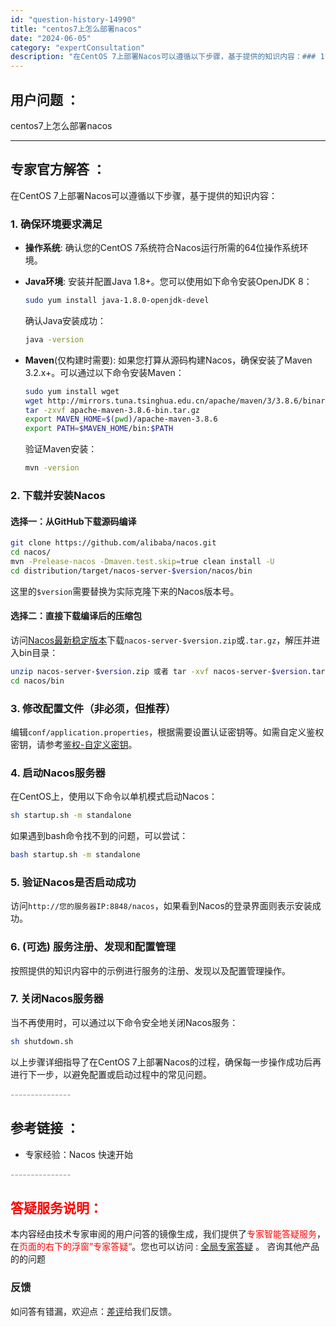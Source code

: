 ```yaml
---
id: "question-history-14990"
title: "centos7上怎么部署nacos"
date: "2024-06-05"
category: "expertConsultation"
description: "在CentOS 7上部署Nacos可以遵循以下步骤，基于提供的知识内容：### 1. 确保环境要求满足- **操作系统**: 确认您的CentOS 7系统符合Nacos运行所需的64位操作系统环境。- **Java环境**: 安装并配置Java 1.8+。您可以使用如下命令安装OpenJDK 8： "
---
```


## 用户问题 ： 
 centos7上怎么部署nacos  

---------------
## 专家官方解答 ：

在CentOS 7上部署Nacos可以遵循以下步骤，基于提供的知识内容：

### 1. 确保环境要求满足
- **操作系统**: 确认您的CentOS 7系统符合Nacos运行所需的64位操作系统环境。
- **Java环境**: 安装并配置Java 1.8+。您可以使用如下命令安装OpenJDK 8：
  ```bash
  sudo yum install java-1.8.0-openjdk-devel
  ```
  确认Java安装成功：
  ```bash
  java -version
  ```

- **Maven**(仅构建时需要): 如果您打算从源码构建Nacos，确保安装了Maven 3.2.x+。可以通过以下命令安装Maven：
  ```bash
  sudo yum install wget
  wget http://mirrors.tuna.tsinghua.edu.cn/apache/maven/3/3.8.6/binaries/apache-maven-3.8.6-bin.tar.gz
  tar -zxvf apache-maven-3.8.6-bin.tar.gz
  export MAVEN_HOME=$(pwd)/apache-maven-3.8.6
  export PATH=$MAVEN_HOME/bin:$PATH
  ```
  验证Maven安装：
  ```bash
  mvn -version
  ```

### 2. 下载并安装Nacos
#### 选择一：从GitHub下载源码编译
```bash
git clone https://github.com/alibaba/nacos.git
cd nacos/
mvn -Prelease-nacos -Dmaven.test.skip=true clean install -U
cd distribution/target/nacos-server-$version/nacos/bin
```
这里的`$version`需要替换为实际克隆下来的Nacos版本号。

#### 选择二：直接下载编译后的压缩包
访问[Nacos最新稳定版本](https://github.com/alibaba/nacos/releases)下载`nacos-server-$version.zip`或`.tar.gz`，解压并进入bin目录：
```bash
unzip nacos-server-$version.zip 或者 tar -xvf nacos-server-$version.tar.gz
cd nacos/bin
```

### 3. 修改配置文件（非必须，但推荐）
编辑`conf/application.properties`，根据需要设置认证密钥等。如需自定义鉴权密钥，请参考[鉴权-自定义密钥](https://nacos.io/plugin/auth-plugin/)。

### 4. 启动Nacos服务器
在CentOS上，使用以下命令以单机模式启动Nacos：
```bash
sh startup.sh -m standalone
```
如果遇到bash命令找不到的问题，可以尝试：
```bash
bash startup.sh -m standalone
```

### 5. 验证Nacos是否启动成功
访问`http://您的服务器IP:8848/nacos`，如果看到Nacos的登录界面则表示安装成功。

### 6. (可选) 服务注册、发现和配置管理
按照提供的知识内容中的示例进行服务的注册、发现以及配置管理操作。

### 7. 关闭Nacos服务器
当不再使用时，可以通过以下命令安全地关闭Nacos服务：
```bash
sh shutdown.sh
```

以上步骤详细指导了在CentOS 7上部署Nacos的过程，确保每一步操作成功后再进行下一步，以避免配置或启动过程中的常见问题。


<font color="#949494">---------------</font> 


## 参考链接 ：

* 专家经验：Nacos 快速开始 


 <font color="#949494">---------------</font> 
 


## <font color="#FF0000">答疑服务说明：</font> 

本内容经由技术专家审阅的用户问答的镜像生成，我们提供了<font color="#FF0000">专家智能答疑服务</font>，在<font color="#FF0000">页面的右下的浮窗”专家答疑“</font>。您也可以访问 : [全局专家答疑](https://answer.opensource.alibaba.com/docs/intro) 。 咨询其他产品的的问题

### 反馈
如问答有错漏，欢迎点：[差评](https://ai.nacos.io/user/feedbackByEnhancerGradePOJOID?enhancerGradePOJOId=15043)给我们反馈。
